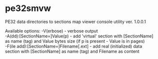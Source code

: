 # pe32smvw
 PE32 data directories to sections map viewer console utility ver. 1.0.0.1

 Available options:
   -V(erbose) -	verbose output<br/>
   -A(dd):[SectionName=]Value(p) - add 'virtual' section with [SectionName] as name (tag) and Value bytes size (if p is present - Value is in pages)<br/>
   -F(ile add):[SectionName=]Filename[.ext] - add real (initialized) data section with [SectionName] as name (tag) and Filename as content<br/>
